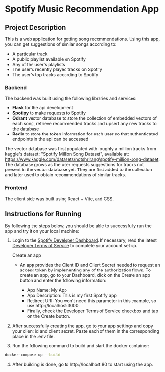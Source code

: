 # Spotify Music Recommendation App

## Project Description

This is a web application for getting song recommendations. Using this app, you can get suggestions of similar songs according to:

* A particular track
* A public playlist available on Spotify
* Any of the user's playlists
* The user's recently played tracks on Spotify
* The user's top tracks according to Spotify

### Backend 

The backend was built using the following libraries and services: 

* **Flask** for the api development
* **Spotipy** to make requests to Spotify
* **Qdrant** vector database to store the collection of embedded vectors of each song, retrieve recommended tracks and upsert any new tracks to the database
* **Redis** to store the token information for each user so that authenticated endpoints in the api can be accessed

The vector database was first populated with roughly a million tracks from kaggle's dataset: "Spotify Million Song Dataset", available at: https://www.kaggle.com/datasets/notshrirang/spotify-million-song-dataset. The database grows as the user requests suggestions for tracks not present in the vector database yet. They are first added to the collection and later used to obtain recommendations of similar tracks.

### Frontend

The client side was built using React + Vite, and CSS.  

## Instructions for Running 

By following the steps below, you should be able to successfully run the app and try it on your local machine:

1. Login to the [Spotify Developer Dashboard](https://developer.spotify.com/dashboard). If necessary, read the latest [Developer Terms of Service](https://developer.spotify.com/terms) to complete your account set up.

    Create an app
    * An app provides the Client ID and Client Secret needed to request an access token by implementing any of the authorization flows. To create an app, go to your Dashboard, click on the Create an app button and enter the following information:

        - App Name: My App
        - App Description: This is my first Spotify app
        - Redirect URI: You won't need this parameter in this example, so use http://localhost:3000.
        - Finally, check the Developer Terms of Service checkbox and tap on the Create button.

2. After successfully creating the app, go to your app settings and copy your client id and client secret. Paste each of them in the corresponding place in the .env file.

3. Run the following command to build and start the docker container:

```bash
docker-compose up --build
```
4. After building is done, go to http://localhost:80 to start using the app.



